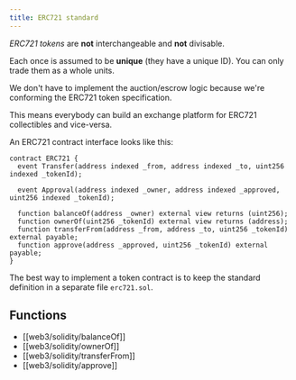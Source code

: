 ```yaml
---
title: ERC721 standard
---
```


*ERC721 tokens* are **not** interchangeable and **not** divisable.

Each once is assumed to be **unique** (they have a unique ID). You can only trade them as a whole units.

We don't have to implement the auction/escrow logic because we're conforming the ERC721 token specification.

This means everybody can build an exchange platform for ERC721 collectibles and vice-versa.

An ERC721 contract interface looks like this:

```solidity
contract ERC721 {
  event Transfer(address indexed _from, address indexed _to, uint256 indexed _tokenId);

  event Approval(address indexed _owner, address indexed _approved, uint256 indexed _tokenId);

  function balanceOf(address _owner) external view returns (uint256);
  function ownerOf(uint256 _tokenId) external view returns (address);
  function transferFrom(address _from, address _to, uint256 _tokenId) external payable;
  function approve(address _approved, uint256 _tokenId) external payable;
}
```

The best way to implement a token contract is to keep the standard definition in a separate file `erc721.sol`.

## Functions

- [[web3/solidity/balanceOf]]
- [[web3/solidity/ownerOf]]
- [[web3/solidity/transferFrom]]
- [[web3/solidity/approve]]
